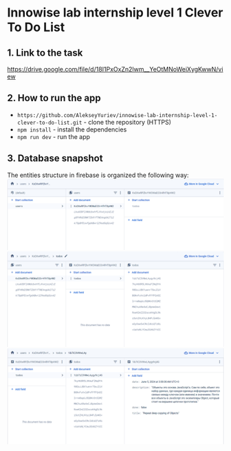 <h1>Innowise lab internship level 1 Clever To Do List</h1>

<h2>1. Link to the task</h2>

https://drive.google.com/file/d/18I1PxOxZn2lwm__YeOtMNoWeiXygKwwN/view

<h2>2. How to run the app</h2>

- `https://github.com/AlekseyYuriev/innowise-lab-internship-level-1-clever-to-do-list.git` - clone the repository (HTTPS)
- `npm install` - install the dependencies
- `npm run dev` - run the app

<h2>3. Database snapshot</h2>
The entities structure in firebase is organized the following way:

<img width="600" src="./public/firebase1.png" alt="Структура данных Firebase">
<img width="600" src="./public/firebase2.png" alt="Структура данных Firebase">
<img width="600" src="./public/firebase3.png" alt="Структура данных Firebase">
